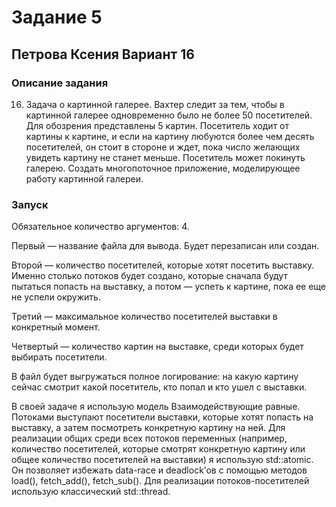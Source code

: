 # Задание 5
## Петрова Ксения Вариант 16
### Описание задания 

16. Задача о картинной галерее. Вахтер следит за тем, чтобы в картинной галерее одновременно было не более 50 посетителей. Для обозрения
представлены 5 картин. Посетитель ходит от картины к картине, и если на картину любуются более чем десять посетителей, он стоит в стороне и ждет, пока число желающих увидеть картину не станет меньше. Посетитель может покинуть галерею. Создать многопоточное приложение, моделирующее работу картинной галереи.

### Запуск

Обязательное количество аргументов: 4.

Первый — название файла для вывода. Будет перезаписан или создан.

Второй — количество посетителей, которые хотят посетить выставку. Именно столько потоков будет создано, которые сначала будут пытаться попасть на выставку, а потом — успеть к картине, пока ее еще не успели окружить.

Третий — максимальное количество посетителей выставки в конкретный момент. 

Четвертый — количество картин на выставке, среди которых будет выбирать посетители.

В файл будет выгружаться полное логирование: на какую картину сейчас смотрит какой посетитель, кто попал и кто ушел с выставки.

В своей задаче я использую модель Взаимодействующие равные.
Потоками выступают посетители выставки, которые хотят попасть на выставку, а затем посмотреть конкретную картину на ней.
Для реализации общих среди всех потоков переменных (например, количество посетителей, которые смотрят конкретную картину или общее количество посетителей на выставки) я использую std::atomic. Он позволяет избежать data-race и deadlock’ов с помощью методов load(), fetch_add(), fetch_sub().
Для реализации потоков-посетителей использую классический std::thread.
